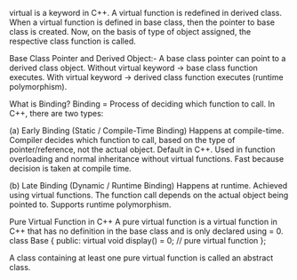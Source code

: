 virtual is a keyword in C++.
A virtual function is redefined in derived class.
When a virtual function is defined in base class, then the pointer to base class is created. Now, on the basis of type of object assigned, the respective class function is called.

Base Class Pointer and Derived Object:-
A base class pointer can point to a derived class object.
Without virtual keyword → base class function executes.
With virtual keyword → derived class function executes (runtime polymorphism).

What is Binding?
Binding = Process of deciding which function to call.
In C++, there are two types:

(a) Early Binding (Static / Compile-Time Binding)
Happens at compile-time.
Compiler decides which function to call, based on the type of pointer/reference, not the actual object.
Default in C++.
Used in function overloading and normal inheritance without virtual functions.
Fast because decision is taken at compile time.

(b) Late Binding (Dynamic / Runtime Binding)
Happens at runtime.
Achieved using virtual functions.
The function call depends on the actual object being pointed to.
Supports runtime polymorphism.


Pure Virtual Function in C++
A pure virtual function is a virtual function in C++ that has no definition in the base class and is only declared using = 0.
class Base {
public:
    virtual void display() = 0;   // pure virtual function
};

A class containing at least one pure virtual function is called an abstract class.